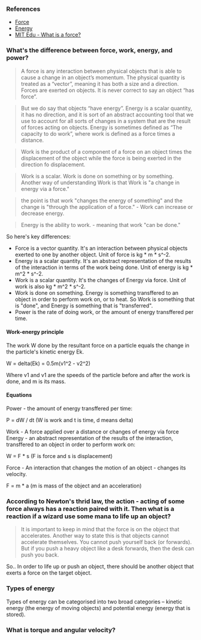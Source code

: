 ### References

- [Force](https://en.wikipedia.org/wiki/Force)
- [Energy](https://en.wikipedia.org/wiki/Energy)
- [MIT Edu - What is a force?](http://web.mit.edu/4.441/1_lectures/1_lecture4/1_lecture4.html)

### What's the difference between force, work, energy, and power?

> A force is any interaction between physical objects that is able to cause a change in an object’s momentum. The physical quantity is treated as a “vector”, meaning it has both a size and a direction. Forces are exerted on objects. It is never correct to say an object “has force”.

> But we do say that objects “have energy”. Energy is a scalar quantity, it has no direction, and it is sort of an abstract accounting tool that we use to account for all sorts of changes in a system that are the result of forces acting on objects. Energy is sometimes defined as “The capacity to do work”, where work is defined as a force times a distance.

> Work is the product of a component of a force on an object times the displacement of the object while the force is being exerted in the direction fo displacement.

> Work is a scalar. Work is done on something or by something. Another way of understanding Work is that Work is "a change in energy via a force."

> the point is that work "changes the energy of something" and the change is "through the application of a force." - Work can increase or decrease energy.

> Energy is the ability to work. - meaning that work "can be done."

So here's key differences:

- Force is a vector quantity. It's an interaction between physical objects exerted to one by another object. Unit of force is kg * m * s^-2.
- Energy is a scalar quantity. It's an abstract representation of the results of the interaction in terms of the work being done. Unit of energy is kg * m^2 * s^-2.
- Work is a scalar quantity. It's the changes of Energy via force. Unit of work is also kg * m^2 * s^-2.
- Work is done on something. Energy is something transffered to an object in order to perform work on, or to heat. So Work is something that is "done", and Energy is something that is "transferred".
- Power is the rate of doing work, or the amount of energy transffered per time.

#### Work-energy principle

The work W done by the resultant force on a particle equals the change in the particle's kinetic energy Ek.

W = delta(Ek) = 0.5m(v1^2 - v2^2)

Where v1 and v1 are the speeds of the particle before and after the work is done, and m is its mass.

#### Equations

Power - the amount of energy transffered per time:

P = dW / dt (W is work and t is time, d means delta)

Work - A force applied over a distance or changes of energy via force
Energy - an abstract representation of the results of the interaction, transffered to an object in order to perform work on:

W = F * s (F is force and s is displacement)

Force - An interaction that changes the motion of an object - changes its velocity.

F = m * a (m is mass of the object and an acceleration)

### According to Newton's thrid law, the action - acting of some force always has a reaction paired with it. Then what is a reaction if a wizard use some mana to life up an object?

> It is important to keep in mind that the force is on the object that accelerates.  Another way to state this is that objects cannot accelerate themselves.  You cannot push yourself back (or forwards).  But if you push a heavy object like a desk forwards, then the desk can push you back.

So.. In order to life up or push an object, there should be another object that exerts a force on the target object.

### Types of energy

Types of energy can be categorised into two broad categories – kinetic energy (the energy of moving objects) and potential energy (energy that is stored).



### What is torque and angular velocity?


